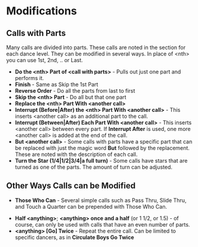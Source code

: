 
# Modifications

## Calls with Parts
Many calls are divided into parts.  These calls are noted in the section for each dance level.
They can be modified in several ways.  In place of \<nth> you can use 1st, 2nd, .. or Last.

- **Do the \<nth> Part of \<call with parts>** - Pulls out just one part and performs it.
- **Finish** - Same as Skip the 1st Part
- **Reverse Order** - Do all the parts from last to first
- **Skip the \<nth> Part** - Do all but that one part
- **Replace the \<nth> Part With \<another call>**
- **Interrupt (Before|After) the \<nth> Part With \<another call>** - This inserts \<another call> as an additional part to the call.
- **Interrupt (Between|After) Each Part With \<another call>** - This inserts \<another call> between every part.  If **Interrupt After** is used, one more \<another call> is added at the end of the call.
- **But \<another call>** - Some calls with parts have a specific part that can be replaced with just the magic word **But** followed by the replacement.  These are noted with the description of each call.
- **Turn the Star (1/4|1/2|3/4|a full turn)** - Some calls have stars that are turned as one of the parts. The amount of turn can be adjusted.

## Other Ways Calls can be Modified

* **Those Who Can** - Several simple calls such as Pass Thru, Slide Thru, and Touch a Quarter can be prepended with Those Who Can.
- **Half \<anything>**; **\<anything> once and a half** (or 1 1/2, or 1.5) - of course, can only be used with calls that have an even number of parts.
- **\<anything> [Go] Twice** - Repeat the entire call.  Can be limited to specific dancers, as in **Circulate Boys Go Twice**